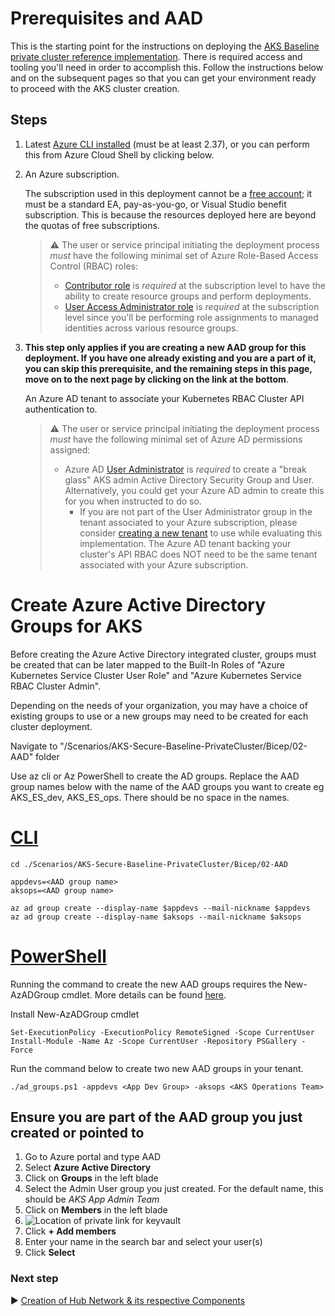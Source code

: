 # Prerequisites and AAD 

This is the starting point for the instructions on deploying the [AKS Baseline private cluster reference implementation](../README.md). There is required access and tooling you'll need in order to accomplish this. Follow the instructions below and on the subsequent pages so that you can get your environment ready to proceed with the AKS cluster creation.

## Steps

1. Latest [Azure CLI installed](https://docs.microsoft.com/cli/azure/install-azure-cli?view=azure-cli-latest) (must be at least 2.37), or you can perform this from Azure Cloud Shell by clicking below.
1. An Azure subscription.

   The subscription used in this deployment cannot be a [free account](https://azure.microsoft.com/free); it must be a standard EA, pay-as-you-go, or Visual Studio benefit subscription. This is because the resources deployed here are beyond the quotas of free subscriptions.

   > :warning: The user or service principal initiating the deployment process _must_ have the following minimal set of Azure Role-Based Access Control (RBAC) roles:
   >
   > * [Contributor role](https://docs.microsoft.com/azure/role-based-access-control/built-in-roles#contributor) is _required_ at the subscription level to have the ability to create resource groups and perform deployments.
   > * [User Access Administrator role](https://docs.microsoft.com/azure/role-based-access-control/built-in-roles#user-access-administrator) is _required_ at the subscription level since you'll be performing role assignments to managed identities across various resource groups.

1. **This step only applies if you are creating a new AAD group for this deployment. If you have one already existing and you are a part of it, you can skip this prerequisite, and the remaining steps in this page, move on to the next page by clicking on the link at the bottom**. 
   
   An Azure AD tenant to associate your Kubernetes RBAC Cluster API authentication to.

   > :warning: The user or service principal initiating the deployment process _must_ have the following minimal set of Azure AD permissions assigned:
   >
   > * Azure AD [User Administrator](https://docs.microsoft.com/azure/active-directory/users-groups-roles/directory-assign-admin-roles#user-administrator-permissions) is _required_ to create a "break glass" AKS admin Active Directory Security Group and User. Alternatively, you could get your Azure AD admin to create this for you when instructed to do so.
   >   * If you are not part of the User Administrator group in the tenant associated to your Azure subscription, please consider [creating a new tenant](https://docs.microsoft.com/azure/active-directory/fundamentals/active-directory-access-create-new-tenant#create-a-new-tenant-for-your-organization) to use while evaluating this implementation. The Azure AD tenant backing your cluster's API RBAC does NOT need to be the same tenant associated with your Azure subscription.

# Create Azure Active Directory Groups for AKS

Before creating the Azure Active Directory integrated cluster, groups must be created that can be later mapped to the Built-In Roles of "Azure Kubernetes Service Cluster User Role" and "Azure Kubernetes Service RBAC Cluster Admin".

Depending on the needs of your organization, you may have a choice of existing groups to use or a new groups may need to be created for each cluster deployment.  

Navigate to "/Scenarios/AKS-Secure-Baseline-PrivateCluster/Bicep/02-AAD" folder

Use az cli or Az PowerShell to create the AD groups. Replace the AAD group names below with the name of the AAD groups you want to create eg AKS_ES_dev, AKS_ES_ops. There should be no space in the names.

# [CLI](#tab/CLI)

```azurecli
cd ./Scenarios/AKS-Secure-Baseline-PrivateCluster/Bicep/02-AAD
```

```azurecli
appdevs=<AAD group name>
aksops=<AAD group name>

az ad group create --display-name $appdevs --mail-nickname $appdevs
az ad group create --display-name $aksops --mail-nickname $aksops
```

# [PowerShell](#tab/PowerShell)
Running the command to create the new AAD groups requires the New-AzADGroup cmdlet. More details can be found [here](https://docs.microsoft.com/en-us/powershell/azure/install-az-ps?view=azps-7.0.0).

Install New-AzADGroup cmdlet
```azurepowershell
Set-ExecutionPolicy -ExecutionPolicy RemoteSigned -Scope CurrentUser
Install-Module -Name Az -Scope CurrentUser -Repository PSGallery -Force
```

Run the command below to create two new AAD groups in your tenant. 

```azurepowershell
./ad_groups.ps1 -appdevs <App Dev Group> -aksops <AKS Operations Team>
```

## Ensure you are part of the AAD group you just created or pointed to

1. Go to Azure portal and type AAD
2. Select **Azure Active Directory**
3. Click on **Groups** in the left blade
4. Select the Admin User group you just created. For the default name, this should be *AKS App Admin Team*
5. Click on **Members** in the left blade
6. ![Location of private link for keyvault](../media/adding-to-aad-group.png)
7. Click **+ Add members**
8. Enter your name in the search bar and select your user(s)
9. Click **Select**

### Next step

:arrow_forward: [Creation of Hub Network & its respective Components](./03-network-hub.md)
